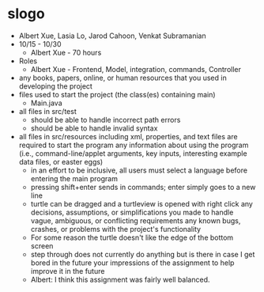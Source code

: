 # slogo

* Albert Xue, Lasia Lo, Jarod Cahoon, Venkat Subramanian
* 10/15 - 10/30
    * Albert Xue - 70 hours
* Roles
    * Albert Xue - Frontend, Model, integration, commands, Controller
* any books, papers, online, or human resources that you used in developing the project
* files used to start the project (the class(es) containing main)
    * Main.java
* all files in src/test
    * should be able to handle incorrect path errors
    * should be able to handle invalid syntax
* all files in src/resources including xml, properties, and text files are required to start the program
any information about using the program (i.e., command-line/applet arguments, key inputs, interesting example data files, or easter eggs)
    * in an effort to be inclusive, all users must select a language before entering the main program
    * pressing shift+enter sends in commands; enter simply goes to a new line
    * turtle can be dragged and a turtleview is opened with right click
any decisions, assumptions, or simplifications you made to handle vague, ambiguous, or conflicting requirements
any known bugs, crashes, or problems with the project's functionality
    * For some reason the turtle doesn't like the edge of the bottom screen
    * step through does not currently do anything but is there in case I get bored in the future
your impressions of the assignment to help improve it in the future
    * Albert: I think this assignment was fairly well balanced.
